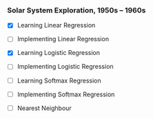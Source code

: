 ### Solar System Exploration, 1950s – 1960s

- [x] Learning Linear Regression 
- [ ] Implementing Linear Regression
- [x] Learning Logistic Regression
- [ ] Implementing Logistic Regression 
- [ ] Learning Softmax Regression
- [ ] Implementing Softmax Regression
- [ ] Nearest Neighbour



